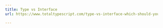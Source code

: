 ```yaml
---
title: Type vs Interface
url: https://www.totaltypescript.com/type-vs-interface-which-should-you-use

---
```

